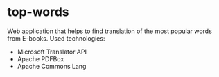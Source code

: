 # top-words
Web application that helps to find translation of the most popular words from E-books.
Used technologies: 
<ul>
  <li> Microsoft Translator API </li>
  <li> Apache PDFBox </li>
  <li> Apache Commons Lang </li>
</ul>

